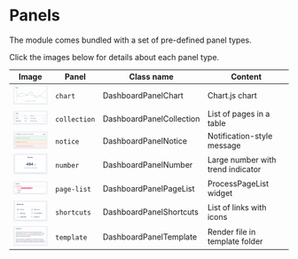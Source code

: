 # Panels

The module comes bundled with a set of pre-defined panel types.

Click the images below for details about each panel type.

|Image|Panel|Class name|Content|
|---|---|---|---|
|[<img src="./images/chart.png" width="120">](/panels/chart.md)|`chart`|DashboardPanelChart|Chart.js chart|
|[<img src="./images/collection.png" width="120">](/panels/collection.md)|`collection`|DashboardPanelCollection|List of pages in a table|
|[<img src="./images/notice.png" width="120">](/panels/notice.md)|`notice`|DashboardPanelNotice|Notification-style message|
|[<img src="./images/number.png" width="120">](/panels/number.md)|`number`|DashboardPanelNumber|Large number with trend indicator|
|[<img src="./images/page-list.png" width="120">](/panels/pagelist.md)|`page-list`|DashboardPanelPageList|ProcessPageList widget|
|[<img src="./images/shortcuts-grid.png" width="120">](/panels/shortcuts.md)|`shortcuts`|DashboardPanelShortcuts|List of links with icons|
|[<img src="./images/template.png" width="120">](/panels/template.md)|`template`|DashboardPanelTemplate|Render file in template folder|
